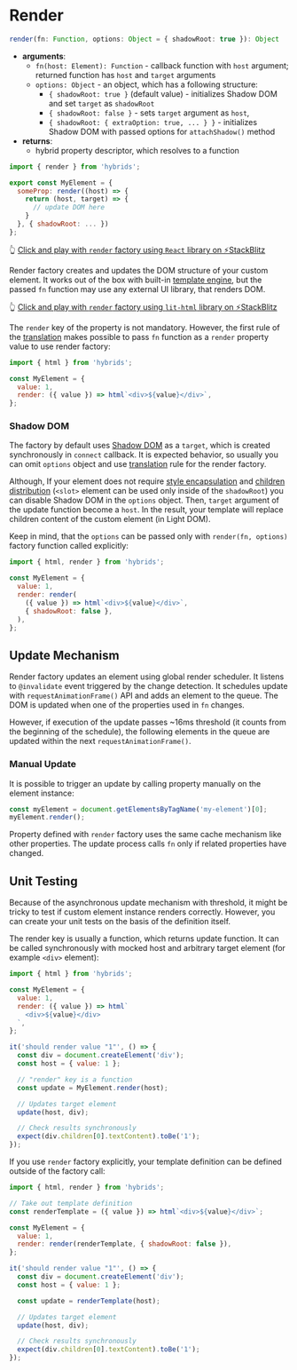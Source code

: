 # Render

```typescript
render(fn: Function, options: Object = { shadowRoot: true }): Object
```

* **arguments**:
  * `fn(host: Element): Function` - callback function with `host` argument; returned function has `host` and `target` arguments
  * `options: Object` - an object, which has a following structure:
    * `{ shadowRoot: true }` (default value) - initializes Shadow DOM and set `target` as `shadowRoot`
    * `{ shadowRoot: false }` - sets `target` argument as `host`,
    * `{ shadowRoot: { extraOption: true, ... } }` - initializes Shadow DOM with passed options for `attachShadow()` method
* **returns**:
  * hybrid property descriptor, which resolves to a function

```javascript
import { render } from 'hybrids';

export const MyElement = {
  someProp: render((host) => {
    return (host, target) => {
      // update DOM here
    }
  }, { shadowRoot: ... })
};
```

👆 [Click and play with `render` factory using  `React` library on ⚡StackBlitz](https://stackblitz.com/edit/hybrids-react-counter?file=react-counter.js)

Render factory creates and updates the DOM structure of your custom element. It works out of the box with built-in [template engine](../template-engine/introduction.md), but the passed `fn` function may use any external UI library, that renders DOM.

👆 [Click and play with `render` factory using  `lit-html` library on ⚡StackBlitz](https://stackblitz.com/edit/hybrids-lit-html-counter?file=lit-counter.js)

The `render` key of the property is not mandatory. However, the first rule of the [translation](../core-concepts/translation.md) makes possible to pass `fn` function as a `render` property value to use render factory:

```javascript
import { html } from 'hybrids';

const MyElement = {
  value: 1,
  render: ({ value }) => html`<div>${value}</div>`,
};
```

### Shadow DOM

The factory by default uses [Shadow DOM](https://developer.mozilla.org/docs/Web/Web_Components/Using_shadow_DOM) as a `target`, which is created synchronously in `connect` callback. It is expected behavior, so usually you can omit `options` object and use [translation](../core-concepts/translation.md) rule for the render factory. 

Although, If your element does not require [style encapsulation](https://developers.google.com/web/fundamentals/web-components/shadowdom#styling) and [children distribution](https://developers.google.com/web/fundamentals/web-components/shadowdom#composition_slot) (`<slot>` element can be used only inside of the `shadowRoot`) you can disable Shadow DOM in the `options` object. Then, `target` argument of the update function become a `host`. In the result, your template will replace children content of the custom element (in Light DOM).

Keep in mind, that the `options` can be passed only with `render(fn, options)` factory function called explicitly:

```javascript
import { html, render } from 'hybrids';

const MyElement = {
  value: 1,
  render: render(
    ({ value }) => html`<div>${value}</div>`,
    { shadowRoot: false },
  ),
};
```

## Update Mechanism

Render factory updates an element using global render scheduler. It listens to `@invalidate` event triggered by the change detection. It schedules update with `requestAnimationFrame()` API and adds an element to the queue. The DOM is updated when one of the properties used in `fn` changes.

However, if execution of the update passes ~16ms threshold (it counts from the beginning of the schedule), the following elements in the queue are updated within the next `requestAnimationFrame()`.

### Manual Update

It is possible to trigger an update by calling property manually on the element instance:

```javascript
const myElement = document.getElementsByTagName('my-element')[0];
myElement.render();
```

Property defined with `render` factory uses the same cache mechanism like other properties. The update process calls `fn` only if related properties have changed.

## Unit Testing

Because of the asynchronous update mechanism with threshold, it might be tricky to test if custom element instance renders correctly. However, you can create your unit tests on the basis of the definition itself. 

The render key is usually a function, which returns update function. It can be called synchronously with mocked host and arbitrary target element (for example `<div>` element):

```javascript
import { html } from 'hybrids';

const MyElement = {
  value: 1,
  render: ({ value }) => html`
    <div>${value}</div>
  `,
};

it('should render value "1"', () => {
  const div = document.createElement('div');
  const host = { value: 1 };

  // "render" key is a function
  const update = MyElement.render(host);

  // Updates target element
  update(host, div);

  // Check results synchronously
  expect(div.children[0].textContent).toBe('1');
});
```

If you use `render` factory explicitly, your template definition can be defined outside of the factory call:

```javascript
import { html, render } from 'hybrids';

// Take out template definition
const renderTemplate = ({ value }) => html`<div>${value}</div>`;

const MyElement = {
  value: 1,
  render: render(renderTemplate, { shadowRoot: false }),
};

it('should render value "1"', () => {
  const div = document.createElement('div');
  const host = { value: 1 };

  const update = renderTemplate(host);

  // Updates target element
  update(host, div);

  // Check results synchronously
  expect(div.children[0].textContent).toBe('1');
});
```